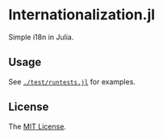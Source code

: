 # Internationalization.jl

Simple i18n in Julia.

## Usage

See [`./test/runtests.jl`](./test/runtests.jl) for examples.

## License

The [MIT License](https://sunoru.mit-license.org/).
